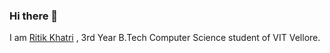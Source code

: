 ### Hi there 👋

<!--
**RKRitik/RKRitik** is a ✨ _special_ ✨ repository because its `README.md` (this file) appears on your GitHub profile.

Here are some ideas to get you started:
I am [Ritik Khatri](https://github.com/RKRitik) , 3rd Year B.Tech Computer Science student of VIT Vellore.

- 🔭 I’m currently working on ...
- 🌱 I’m currently learning ...
- 👯 I’m looking to collaborate on ...
- 🤔 I’m looking for help with ...
- 💬 Ask me about ...
- 📫 How to reach me: ...
- 😄 Pronouns: ...
- ⚡ Fun fact: ...
-->
I am [Ritik Khatri](https://github.com/RKRitik) , 3rd Year B.Tech Computer Science student of VIT Vellore.
